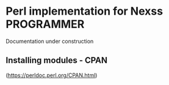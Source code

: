 # Perl implementation for Nexss PROGRAMMER

Documentation under construction

## Installing modules - CPAN

(https://perldoc.perl.org/CPAN.html)
